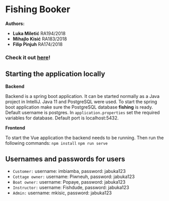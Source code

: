 # Fishing Booker

**Authors:**

-   **Luka Miletić** RA194/2018
-   **Mihajlo Kisić** RA183/2018
-   **Filip Pinjuh** RA174/2018

### Check it out [here](https://fishing-booker.herokuapp.com "Visit Fishing Booker")!

## Starting the application locally

**Backend**

Backend is a spring boot application. It can be started normally as a Java project in IntelliJ. Java 11 and PostgreSQL were used.
To start the spring boot application make sure the PostgreSQL database **fishing** is ready. Default username is postgres. In `application.properties` set the required variables for database. Default port is localhost:5432.

**Frontend**

To start the Vue application the backend needs to be running. Then run the following commands:
`npm install`
`npm run serve`

## Usernames and passwords for users

-   `Customer:` username: imbiamba, password: jabuka123
-   `Cottage owner:` username: Piwneuh, password: jabuka123
-   `Boat owner:` username: Popaye, password: jabuka123
-   `Instructor:` username: Fishdude, password: jabuka123
-   `Admin:` username: mkisic, password: jabuka123
